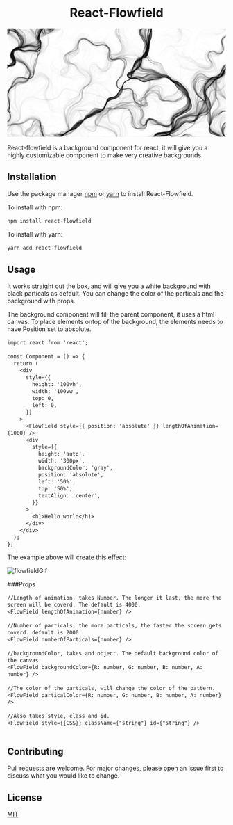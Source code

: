 <div align="center"><h1>React-Flowfield</h1></div>

![flowfieldPicture](example/pictures/flowfield.png 'head-img')

React-flowfield is a background component for react, it will give you a highly customizable component to make very creative backgrounds.

## Installation

Use the package manager [npm](https://npmjs.com) or [yarn](https://yarnpkg.com/) to install React-Flowfield.

To install with npm:

```bash
npm install react-flowfield
```

To install with yarn:

```bash
yarn add react-flowfield
```

## Usage

It works straight out the box, and will give you a white background with black particals as default. You can change the color of the particals and the background with props.

The background component will fill the parent component, it uses a html canvas. To place elements ontop of the background, the elements needs to have Position set to absolute.

```tsx
import react from 'react';

const Component = () => {
  return (
    <div
      style={{
        height: '100vh',
        width: '100vw',
        top: 0,
        left: 0,
      }}
    >
      <FlowField style={{ position: 'absolute' }} lengthOfAnimation={1000} />
      <div
        style={{
          height: 'auto',
          width: '300px',
          backgroundColor: 'gray',
          position: 'absolute',
          left: '50%',
          top: '50%',
          textAlign: 'center',
        }}
      >
        <h1>Hello world</h1>
      </div>
    </div>
  );
};
```

The example above will create this effect:

![flowfieldGif](example/pictures/FlowFieldGif.gif 'Gif')

###Props

```tsx
//Length of animation, takes Number. The longer it last, the more the screen will be coverd. The default is 4000.
<FlowField lengthOfAnimation={number} />

//Number of particals, the more particals, the faster the screen gets coverd. default is 2000.
<FlowField numberOfParticals={number} />

//backgroundColor, takes and object. The default background color of the canvas.
<FlowField backgroundColor={R: number, G: number, B: number, A: number} />

//The color of the particals, will change the color of the pattern.
<FlowField particalColor={R: number, G: number, B: number, A: number} />

//Also takes style, class and id.
<FlowField style={{CSS}} className={"string"} id={"string"} />


```

## Contributing

Pull requests are welcome. For major changes, please open an issue first to discuss what you would like to change.

## License

[MIT](https://choosealicense.com/licenses/mit/)

